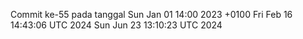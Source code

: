 Commit ke-55 pada tanggal Sun Jan 01 14:00 2023 +0100
Fri Feb 16 14:43:06 UTC 2024
Sun Jun 23 13:10:23 UTC 2024
